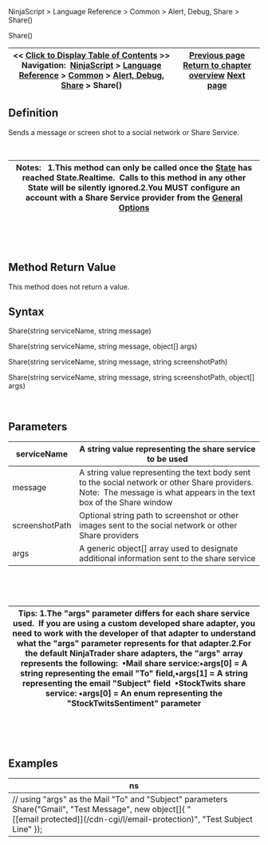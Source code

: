 ﻿


NinjaScript \> Language Reference \> Common \> Alert, Debug, Share \> Share()






















Share()







| \<\< [Click to Display Table of Contents](share.md) \>\> **Navigation:**     [NinjaScript](ninjascript.md) \> [Language Reference](language_reference_wip.md) \> [Common](common.md) \> [Alert, Debug, Share](alert__debugging_and_sharing.md) \> Share() | [Previous page](sendmail.md) [Return to chapter overview](alert__debugging_and_sharing.md) [Next page](market_data.md) |
| --- | --- |











## Definition


Sends a message or screen shot to a social network or Share Service.  


 




| Notes:   1\.This method can only be called once the [State](state.md) has reached State.Realtime.  Calls to this method in any other State will be silently ignored.2\.You MUST configure an account with a Share Service provider from the [General Options](general_section.md) |
| --- |



 


 


## Method Return Value


This method does not return a value.


## 


## Syntax


Share(string serviceName, string message)  

Share(string serviceName, string message, object\[] args)  

Share(string serviceName, string message, string screenshotPath)  

Share(string serviceName, string message, string screenshotPath, object\[] args)


 


## Parameters




| serviceName | A string value representing the share service to be used |
| --- | --- |
| message | A string value representing the text body sent to the social network or other Share providers. Note:  The message is what appears in the text box of the Share window |
| screenshotPath | Optional string path to screenshot or other images sent to the social network or other Share providers |
| args | A generic object\[]  array used to designate additional information sent to the share service |



 


 




| Tips: 1\.The "args" parameter differs for each share service used.  If you are using a custom developed share adapter, you need to work with the developer of that adapter to understand what the "args" parameter represents for that adapter.2\.For the default NinjaTrader share adapters, the "args" array represents the following:  ▪Mail share service:•args\[0] \= A string representing the email "To" field,•args\[1] \= A string representing the email "Subject" field  ▪StockTwits share service: •args\[0] \= An enum representing the "StockTwitsSentiment" parameter |
| --- |



 


 


## Examples




| ns |
| --- |
| // using "args" as the Mail "To" and "Subject" parameters Share("Gmail", "Test Message", new object\[]{ "[\[email protected]](/cdn-cgi/l/email-protection)", "Test Subject Line" }); |










